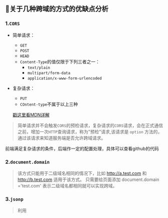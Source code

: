 ## 🙆关于几种跨域的方式的优缺点分析

### 1.`CORS`

- 简单请求：

  - `GET`
  - `POST`
  - `HEAD`
  - `Content-Type`的值仅限于下列三者之一：
    - `text/plain`
    - `multipart/form-data`
    - `application/x-www-form-urlencoded`

- 复杂请求：

  - `PUT`
  - `COntent-type`不属于以上三种

  [戳这里看MDN详解](https://developer.mozilla.org/zh-CN/docs/Web/HTTP/Access_control_CORS)

> 简单请求并不会触发`CORS`的预检请求，复杂请求的`CORS`请求，会在正式通信之前，增加一次`HTTP`查询请求，称为"预检"请求,该请求是 `option` 方法的，通过该请求来知道服务端是否允许跨域请求。

前端满足复杂请求的条件，后端作一定的配置处理，具体可以查看github的代码

### 2.`document.domain`

> 该方式只能用于二级域名相同的情况下，比如 http://a.test.com 和 http://b.test.com 适用于该方式。
> 只需要给页面添加 document.domain ='test.com' 表示二级域名都相同就可以实现跨域。

### 3.`jsonp`

> 利用 <script> 标签没有跨域限制的漏洞，网页可以得到从其他来源动态产生的 JSON 数据。JSONP请求一定需要对方的服务器做支持才可以.

**优点：**简单兼容性好，可用于解决主流浏览器的跨域数据访问的问题。

**缺点：**是仅支持get方法具有局限性,不安全可能会遭受XSS攻击。

### 4.`nginx`

> 实现原理类似于Node中间件代理，需要你搭建一个中转nginx服务器，用于转发请求。
>
> 使用nginx反向代理实现跨域，是最简单的跨域方式。只需要修改nginx的配置即可解决跨域问题，支持所有浏览器，支持session，不需要修改任何代码，并且不会影响服务器性能。

### 5.`postMessage`

> 允许来自不同源的脚本采用异步方式进行有限的通信，可以实现跨文本档、多窗口、跨域消息传递。

### 6.`websocket`

> Websocket是HTML5的一个持久化的协议，它实现了浏览器与服务器的全双工通信，同时也是跨域的一种解决方案。WebSocket和HTTP都是应用层协议，都基于 TCP 协议。但是 WebSocket 是一种双向通信协议，在建立连接之后，WebSocket 的 server 与 client 都能主动向对方发送或接收数据。同时，WebSocket 在建立连接时需要借助 HTTP 协议，连接建立好了之后 client 与 server 之间的双向通信就与 HTTP 无关了。

### 7.`window.name+ifream`

> 其中a.html和b.html是同域的，都是`http://localhost:3000`;而c.html是`http://localhost:4000`

